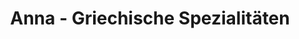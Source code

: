 ---
title: "Anna - Griechische Spezialitäten"
url: /hohe-boerde/anna-griechische-spezialitaeten/
shop: Feinkost
---